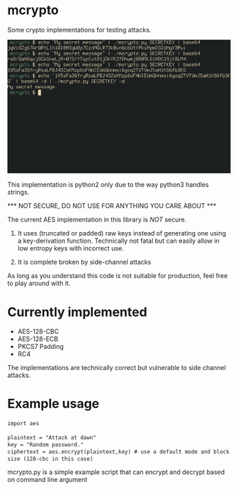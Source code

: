 # mcrypto

Some crypto implementations for testing attacks.

![Screenshot](screenshot.png)

This implementation is python2 only due to the way python3 handles
strings.

*** NOT SECURE, DO NOT USE FOR ANYTHING YOU CARE ABOUT ***

The current AES implementation in this library is *NOT* secure.

1. It uses (truncated or padded) raw keys instead of generating one
   using a key-derivation function. Technically not fatal but can
   easily allow in low entropy keys with incorrect use.

2. It is complete broken by side-channel attacks

As long as you understand this code is not suitable for production,
feel free to play around with it.

# Currently implemented

- AES-128-CBC
- AES-128-ECB
- PKCS7 Padding
- RC4

The implementations are technically correct but vulnerable to side
channel attacks.

# Example usage

    import aes

    plaintext = "Attack at dawn"
    key = "Random password."
    ciphertext = aes.encrypt(plaintext,key) # use a default mode and block size (128-cbc in this case)

mcrypto.py is a simple example script that can encrypt and decrypt based on command line argument

